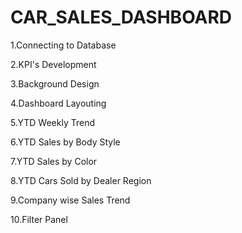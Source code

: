 # CAR_SALES_DASHBOARD

1.Connecting to Database

2.KPI's Development

3.Background Design

4.Dashboard Layouting

5.YTD Weekly Trend

6.YTD Sales by Body Style
 
7.YTD Sales by Color

8.YTD Cars Sold by Dealer Region
 
9.Company wise Sales Trend
 
10.Filter Panel
